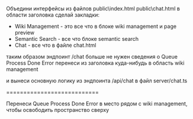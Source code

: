Объедини интерфейсы из файлов
public\index.html
public\chat.html
в области заголовка сделай закладки:

- Wiki Management - это все что в блоке wiki management и page preview
- Semantic Search - все что  блоке semantic search
- Chat - все что в файле chat.html

таким образом эндпоинт /chat больше не нужен
сведения о Queue Process Done Error перенеси из заголовка куда-нибудь в область wiki management

и вынеси основную логику из эндпоинта /api/chat в файл server/chat.ts

===========================

Перенеси Queue Process Done Error в место рядом с wiki management, чтобы освободить пространство сверху